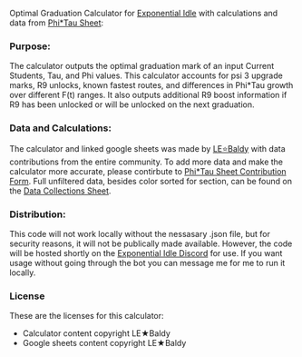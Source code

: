 Optimal Graduation Calculator for [Exponential Idle](https://conicgames.github.io/exponentialidle/) with calculations and data from [Phi*Tau Sheet](https://docs.google.com/spreadsheets/d/1lz_V0rCr3usm1Wyqn2DEJdw6_7lhWIxXCYFmUbArV1c/edit#gid=38800412):

###   Purpose:

The calculator outputs the optimal graduation mark of an input Current Students, Tau, and Phi values.
This calculator accounts for psi 3 upgrade marks, R9 unlocks, known fastest routes, and differences in Phi*Tau growth over different F(t) ranges.
It also outputs additional R9 boost information if R9 has been unlocked or will be unlocked on the next graduation.

###   Data and Calculations:

The calculator and linked google sheets was made by [LE⭐Baldy](https://github.com/LEBaldy) with data contributions from the entire community. To add more data and make the calculator more accurate, please contirbute to [Phi*Tau Sheet Contribution Form](https://forms.gle/rEV4ytYYudM44qT66). Full unfiltered data, besides color sorted for section, can be found on the [Data Collections Sheet](https://docs.google.com/spreadsheets/d/1_E_WaIdQ8JZ1z7ntCCST9chE25Bk4u-5CB7i7jd_9xM/edit?usp=sharing).

###   Distribution:

This code will not work locally without the nessasary .json file, but for security reasons, it will not be publically made available. However, the code will be hosted shortly on the [Exponential Idle Discord](https://discord.gg/S9UheTC) for use. If you want usage without going through the bot you can message me for me to run it locally.

###   License

These are the licenses for this calculator:

 - Calculator content copyright LE★Baldy
 - Google sheets content copyright LE★Baldy
